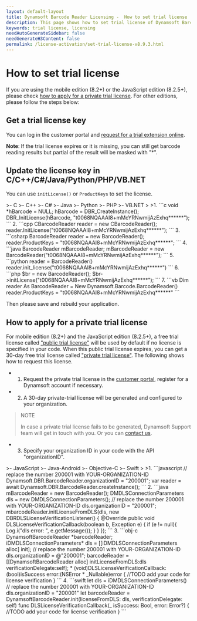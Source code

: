 ```yaml
---
layout: default-layout
title: Dynamsoft Barcode Reader Licensing -  How to set trial license
description: This page shows how to set trial license of Dynamsoft Barcode Reader.
keywords: trial license, licensing
needAutoGenerateSidebar: false
needGenerateH3Content: false
permalink: /license-activation/set-trial-license-v8.9.3.html
---
```


# How to set trial license

If you are using the mobile edition (8.2+) or the JavaScript edition (8.2.5+), please check [how to apply for a private trial license](#how-to-apply-for-a-private-trial-license). For other editions, please follow the steps below:
  
## Get a trial license key

You can log in the customer portal and [request for a trial extension online](https://www.dynamsoft.com/customer/license/trialLicense?utm_source=docs&product=dbr).

**Note**: If the trial license expires or it is missing, you can still get barcode reading results but partial of the result will be masked with "*".

## Update the license key in C/C++/C#/Java/Python/PHP/VB.NET

You can use `initLicense()` or `ProductKeys` to set the license.

<div class="sample-code-prefix"></div>
>- C
>- C++
>- C#
>- Java
>- Python
>- PHP
>- VB.NET
>
>1. 
```c
 void *hBarcode = NULL;
 hBarcode = DBR_CreateInstance();
 DBR_InitLicense(hBarcode, "t0068NQAAAI8+mMcYRNwmijAzExhq******");
```
2. 
```cpp
 CBarcodeReader reader = new CBarcodeReader();
 reader.InitLicense("t0068NQAAAI8+mMcYRNwmijAzExhq******");
```
3. 
```csharp
 BarcodeReader reader = new BarcodeReader();
 reader.ProductKeys = "t0068NQAAAI8+mMcYRNwmijAzExhq******";
```
4. 
```java
 BarcodeReader mBarcodeReader;
 mBarcodeReader = new BarcodeReader("t0068NQAAAI8+mMcYRNwmijAzExhq******");
```
5. 
```python
 reader = BarcodeReader()
 reader.init_license("t0068NQAAAI8+mMcYRNwmijAzExhq******")
```
6. 
```php
 $br = new BarcodeReader();
 $br->initLicense("t0068NQAAAI8+mMcYRNwmijAzExhq******");
```
7. 
```vb
 Dim reader As BarcodeReader = New Dynamsoft.Barcode.BarcodeReader()
 reader.ProductKeys = "t0068NQAAAI8+mMcYRNwmijAzExhq******"
```


Then please save and rebuild your application.

## How to apply for a private trial license

For mobile edition (8.2+) and the JavaScript edition (8.2.5+), a free trial license called ["public trial license"](https://www.dynamsoft.com/license-tracking/docs/about/terms.html?ver=latest#public-trial-license) will be used by default if no license is specified in your code. When this public trial license expires, you can get a 30-day free trial license called ["private trial license"](https://www.dynamsoft.com/license-tracking/docs/about/terms.html?ver=latest#private-trial-license). The following shows how to request this license.

- 1. Request the private trial license in the [customer portal](https://www.dynamsoft.com/customer/license/trialLicense?utm_source=docs&product=dbr), register for a Dynamsoft account if necessary.
- 2. A 30-day private-trial license will be generated and configured to your organization. 

> NOTE
>  
> In case a private trial license fails to be generated, Dynamsoft Support team will get in touch with you. Or you can [contact us](https://www.dynamsoft.com/company/contact/).

- 3. Specify your organization ID in your code with the API "organizationID".

<div class="sample-code-prefix"></div>
>- JavaScript
>- Java-Android
>- Objective-C
>- Swift
>
>1. 
```javascript
// replace the number 200001 with YOUR-ORGANIZATION-ID
Dynamsoft.DBR.BarcodeReader.organizationID = "200001"; 
var reader = await Dynamsoft.DBR.BarcodeReader.createInstance();
```
2. 
```java
mBarcodeReader = new BarcodeReader();
DMDLSConnectionParameters dls = new DMDLSConnectionParameters();
// replace the number 200001 with YOUR-ORGANIZATION-ID
dls.organizationID = "200001";
mbarcodeReader.initLicenseFromDLS(dls, new DBRDLSLicenseVerificationListener() {
    @Override
    public void DLSLicenseVerificationCallback(boolean b, Exception e) {
        if (e != null){
            Log.i("dls error: ", e.getMessage());  
        } 
    }
});
```
3. 
```obj-c
DynamsoftBarcodeReader *barcodeReader;
iDMDLSConnectionParameters* dls = [[iDMDLSConnectionParameters alloc] init];
// replace the number 200001 with YOUR-ORGANIZATION-ID
dls.organizationID = @"200001";
barcodeReader = [[DynamsoftBarcodeReader alloc] initLicenseFromDLS:dls verificationDelegate:self];
* (void)DLSLicenseVerificationCallback:(bool)isSuccess error:(NSError * _Nullable)error
{
    //TODO add your code for license verification
}
```
4. 
```swift
let dls = iDMDLSConnectionParameters()
// replace the number 200001 with YOUR-ORGANIZATION-ID
dls.organizationID = "200001"
let barcodeReader = DynamsoftBarcodeReader.init(licenseFromDLS: dls, verificationDelegate: self)
func DLSLicenseVerificationCallback(_ isSuccess: Bool, error: Error?)
{
    //TODO add your code for license verification
}
```
